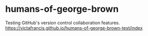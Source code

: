 # humans-of-george-brown
Testing GitHub's version control collaboration features.
https://victafrancis.github.io/humans-of-george-brown-test/index
